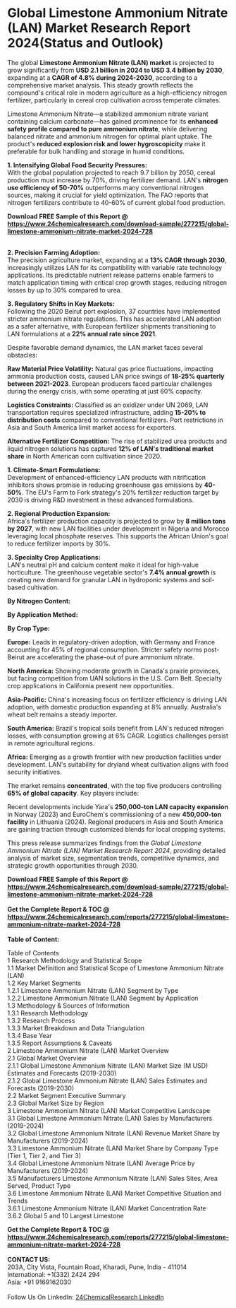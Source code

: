 <h1>Global Limestone Ammonium Nitrate (LAN) Market Research Report 2024(Status and Outlook)</h1><p>The global <strong>Limestone Ammonium Nitrate (LAN) market</strong> is projected to grow significantly from <strong>USD 2.1 billion in 2024 to USD 3.4 billion by 2030</strong>, expanding at a <strong>CAGR of 4.8% during 2024-2030</strong>, according to a comprehensive market analysis. This steady growth reflects the compound's critical role in modern agriculture as a high-efficiency nitrogen fertilizer, particularly in cereal crop cultivation across temperate climates.</p><p>Limestone Ammonium Nitrate—a stabilized ammonium nitrate variant containing calcium carbonate—has gained prominence for its <strong>enhanced safety profile compared to pure ammonium nitrate</strong>, while delivering balanced nitrate and ammonium nitrogen for optimal plant uptake. The product's <strong>reduced explosion risk and lower hygroscopicity</strong> make it preferable for bulk handling and storage in humid conditions.</p><p><strong>1. Intensifying Global Food Security Pressures:</strong><br>
With the global population projected to reach 9.7 billion by 2050, cereal production must increase by 70%, driving fertilizer demand. LAN's <strong>nitrogen use efficiency of 50-70%</strong> outperforms many conventional nitrogen sources, making it crucial for yield optimization. The FAO reports that nitrogen fertilizers contribute to 40-60% of current global food production.</p><div><b>Download FREE Sample of this Report @ 
            <a href="https://www.24chemicalresearch.com/download-sample/277215/global-limestone-ammonium-nitrate-market-2024-728">
            https://www.24chemicalresearch.com/download-sample/277215/global-limestone-ammonium-nitrate-market-2024-728</a></b></div><br><p><strong>2. Precision Farming Adoption:</strong><br>
The precision agriculture market, expanding at a <strong>13% CAGR through 2030</strong>, increasingly utilizes LAN for its compatibility with variable rate technology applications. Its predictable nutrient release patterns enable farmers to match application timing with critical crop growth stages, reducing nitrogen losses by up to 30% compared to urea.</p><p><strong>3. Regulatory Shifts in Key Markets:</strong><br>
Following the 2020 Beirut port explosion, 37 countries have implemented stricter ammonium nitrate regulations. This has accelerated LAN adoption as a safer alternative, with European fertilizer shipments transitioning to LAN formulations at a <strong>22% annual rate since 2021</strong>.</p><p>Despite favorable demand dynamics, the LAN market faces several obstacles:</p><p><strong>Raw Material Price Volatility:</strong> Natural gas price fluctuations, impacting ammonia production costs, caused LAN price swings of <strong>18-25% quarterly between 2021-2023</strong>. European producers faced particular challenges during the energy crisis, with some operating at just 60% capacity.</p><p><strong>Logistics Constraints:</strong> Classified as an oxidizer under UN 2069, LAN transportation requires specialized infrastructure, adding <strong>15-20% to distribution costs</strong> compared to conventional fertilizers. Port restrictions in Asia and South America limit market access for exporters.</p><p><strong>Alternative Fertilizer Competition:</strong> The rise of stabilized urea products and liquid nitrogen solutions has captured <strong>12% of LAN's traditional market share</strong> in North American corn cultivation since 2020.</p><p><strong>1. Climate-Smart Formulations:</strong><br>
Development of enhanced-efficiency LAN products with nitrification inhibitors shows promise in reducing greenhouse gas emissions by <strong>40-50%</strong>. The EU's Farm to Fork strategy's 20% fertilizer reduction target by 2030 is driving R&amp;D investment in these advanced formulations.</p><p><strong>2. Regional Production Expansion:</strong><br>
Africa's fertilizer production capacity is projected to grow by <strong>8 million tons by 2027</strong>, with new LAN facilities under development in Nigeria and Morocco leveraging local phosphate reserves. This supports the African Union's goal to reduce fertilizer imports by 30%.</p><p><strong>3. Specialty Crop Applications:</strong><br>
LAN's neutral pH and calcium content make it ideal for high-value horticulture. The greenhouse vegetable sector's <strong>7.4% annual growth</strong> is creating new demand for granular LAN in hydroponic systems and soil-based cultivation.</p><p><strong>By Nitrogen Content:</strong></p><p><strong>By Application Method:</strong></p><p><strong>By Crop Type:</strong></p><p><strong>Europe:</strong> Leads in regulatory-driven adoption, with Germany and France accounting for 45% of regional consumption. Stricter safety norms post-Beirut are accelerating the phase-out of pure ammonium nitrate.</p><p><strong>North America:</strong> Showing moderate growth in Canada's prairie provinces, but facing competition from UAN solutions in the U.S. Corn Belt. Specialty crop applications in California present new opportunities.</p><p><strong>Asia-Pacific:</strong> China's increasing focus on fertilizer efficiency is driving LAN adoption, with domestic production expanding at 8% annually. Australia's wheat belt remains a steady importer.</p><p><strong>South America:</strong> Brazil's tropical soils benefit from LAN's reduced nitrogen losses, with consumption growing at 6% CAGR. Logistics challenges persist in remote agricultural regions.</p><p><strong>Africa:</strong> Emerging as a growth frontier with new production facilities under development. LAN's suitability for dryland wheat cultivation aligns with food security initiatives.</p><p>The market remains <strong>concentrated</strong>, with the top five producers controlling <strong>65% of global capacity</strong>. Key players include:</p><p>Recent developments include Yara's <strong>250,000-ton LAN capacity expansion</strong> in Norway (2023) and EuroChem's commissioning of a new <strong>450,000-ton facility</strong> in Lithuania (2024). Regional producers in Asia and South America are gaining traction through customized blends for local cropping systems.</p><p>This press release summarizes findings from the <em>Global Limestone Ammonium Nitrate (LAN) Market Research Report 2024</em>, providing detailed analysis of market size, segmentation trends, competitive dynamics, and strategic growth opportunities through 2030.</p><div><b>Download FREE Sample of this Report @ 
            <a href="https://www.24chemicalresearch.com/download-sample/277215/global-limestone-ammonium-nitrate-market-2024-728">
            https://www.24chemicalresearch.com/download-sample/277215/global-limestone-ammonium-nitrate-market-2024-728</a></b></div><br><div><b>Get the Complete Report & TOC @ 
            <a href="https://www.24chemicalresearch.com/reports/277215/global-limestone-ammonium-nitrate-market-2024-728">
            https://www.24chemicalresearch.com/reports/277215/global-limestone-ammonium-nitrate-market-2024-728</a></b></div><br>
            <b>Table of Content:</b><p>Table of Contents<br />
1 Research Methodology and Statistical Scope<br />
1.1 Market Definition and Statistical Scope of Limestone Ammonium Nitrate (LAN)<br />
1.2 Key Market Segments<br />
1.2.1 Limestone Ammonium Nitrate (LAN) Segment by Type<br />
1.2.2 Limestone Ammonium Nitrate (LAN) Segment by Application<br />
1.3 Methodology & Sources of Information<br />
1.3.1 Research Methodology<br />
1.3.2 Research Process<br />
1.3.3 Market Breakdown and Data Triangulation<br />
1.3.4 Base Year<br />
1.3.5 Report Assumptions & Caveats<br />
2 Limestone Ammonium Nitrate (LAN) Market Overview<br />
2.1 Global Market Overview<br />
2.1.1 Global Limestone Ammonium Nitrate (LAN) Market Size (M USD) Estimates and Forecasts (2019-2030)<br />
2.1.2 Global Limestone Ammonium Nitrate (LAN) Sales Estimates and Forecasts (2019-2030)<br />
2.2 Market Segment Executive Summary<br />
2.3 Global Market Size by Region<br />
3 Limestone Ammonium Nitrate (LAN) Market Competitive Landscape<br />
3.1 Global Limestone Ammonium Nitrate (LAN) Sales by Manufacturers (2019-2024)<br />
3.2 Global Limestone Ammonium Nitrate (LAN) Revenue Market Share by Manufacturers (2019-2024)<br />
3.3 Limestone Ammonium Nitrate (LAN) Market Share by Company Type (Tier 1, Tier 2, and Tier 3)<br />
3.4 Global Limestone Ammonium Nitrate (LAN) Average Price by Manufacturers (2019-2024)<br />
3.5 Manufacturers Limestone Ammonium Nitrate (LAN) Sales Sites, Area Served, Product Type<br />
3.6 Limestone Ammonium Nitrate (LAN) Market Competitive Situation and Trends<br />
3.6.1 Limestone Ammonium Nitrate (LAN) Market Concentration Rate<br />
3.6.2 Global 5 and 10 Largest Limestone</p><div><b>Get the Complete Report & TOC @ 
            <a href="https://www.24chemicalresearch.com/reports/277215/global-limestone-ammonium-nitrate-market-2024-728">
            https://www.24chemicalresearch.com/reports/277215/global-limestone-ammonium-nitrate-market-2024-728</a></b></div><br><b>CONTACT US:</b><br>
            203A, City Vista, Fountain Road, Kharadi, Pune, India - 411014<br>
            International: +1(332) 2424 294<br>
            Asia: +91 9169162030 <br><br>
            Follow Us On LinkedIn: <a href="https://www.linkedin.com/company/24chemicalresearch/">24ChemicalResearch LinkedIn</a>